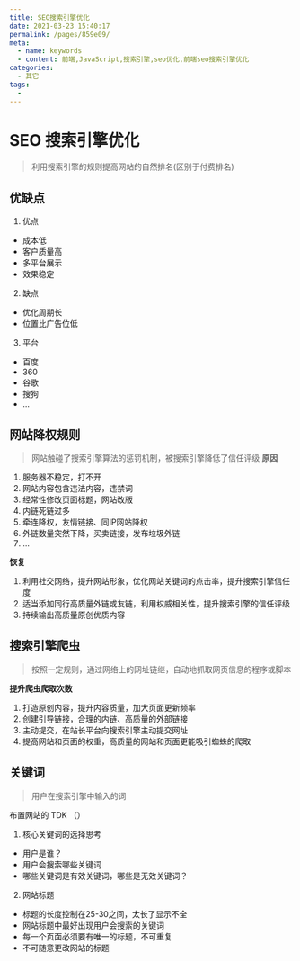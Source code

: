 ```yaml
---
title: SEO搜索引擎优化
date: 2021-03-23 15:40:17
permalink: /pages/859e09/
meta:
  - name: keywords
  - content: 前端,JavaScript,搜索引擎,seo优化,前端seo搜索引擎优化
categories:
  - 其它
tags:
  -
---
```


# SEO 搜索引擎优化

> 利用搜索引擎的规则提高网站的自然排名(区别于付费排名)

## 优缺点

1. 优点

- 成本低
- 客户质量高
- 多平台展示
- 效果稳定

2. 缺点

- 优化周期长
- 位置比广告位低

3. 平台
- 百度
- 360
- 谷歌
- 搜狗
- ...

## 网站降权规则
> 网站触碰了搜索引擎算法的惩罚机制，被搜索引擎降低了信任评级
**原因**
1. 服务器不稳定，打不开
2. 网站内容包含违法内容，违禁词
3. 经常性修改页面标题，网站改版
4. 内链死链过多
5. 牵连降权，友情链接、同IP网站降权
6. 外链数量突然下降，买卖链接，发布垃圾外链
7. ...


**恢复**
1. 利用社交网络，提升网站形象，优化网站关键词的点击率，提升搜索引擎信任度
2. 适当添加同行高质量外链或友链，利用权威相关性，提升搜索引擎的信任评级
3. 持续输出高质量原创优质内容

## 搜索引擎爬虫
> 按照一定规则，通过网络上的网址链继，自动地抓取网页信息的程序或脚本

**提升爬虫爬取次数**
1. 打造原创内容，提升内容质量，加大页面更新频率
2. 创建引导链接，合理的内链、高质量的外部链接
3. 主动提交，在站长平台向搜索引擎主动提交网址
4. 提高网站和页面的权重，高质量的网站和页面更能吸引蜘蛛的爬取

## 关键词
> 用户在搜索引擎中输入的词

布置网站的 TDK （）

1. 核心关键词的选择思考
- 用户是谁？
- 用户会搜索哪些关键词
- 哪些关键词是有效关键词，哪些是无效关键词？

2. 网站标题
- 标题的长度控制在25-30之间，太长了显示不全
- 网站标题中最好出现用户会搜索的关键词
- 每一个页面必须要有唯一的标题，不可重复
- 不可随意更改网站的标题